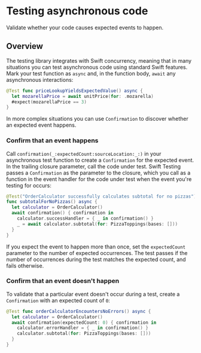 # Testing asynchronous code

<!--
This source file is part of the Swift.org open source project

Copyright (c) 2024 Apple Inc. and the Swift project authors
Licensed under Apache License v2.0 with Runtime Library Exception

See https://swift.org/LICENSE.txt for license information
See https://swift.org/CONTRIBUTORS.txt for Swift project authors
-->

Validate whether your code causes expected events to happen.

## Overview

The testing library integrates with Swift concurrency, meaning that in many
situations you can test asynchronous code using standard Swift
features.  Mark your test function as `async` and, in the function
body, `await` any asynchronous interactions:

```swift
@Test func priceLookupYieldsExpectedValue() async {
  let mozarellaPrice = await unitPrice(for: .mozarella)
  #expect(mozarellaPrice == 3)
}
```

In more complex situations you can use ``Confirmation`` to discover whether an
expected event happens.

### Confirm that an event happens

Call ``confirmation(_:expectedCount:sourceLocation:_:)`` in your asynchronous
test function to create a `Confirmation` for the expected event. In the trailing
closure parameter, call the code under test. Swift Testing passes a
`Confirmation` as the parameter to the closure, which you call as a function in
the event handler for the code under test when the event you're testing for
occurs:

```swift
@Test("OrderCalculator successfully calculates subtotal for no pizzas")
func subtotalForNoPizzas() async {
  let calculator = OrderCalculator()
  await confirmation() { confirmation in
    calculator.successHandler = { _ in confirmation() }
    _ = await calculator.subtotal(for: PizzaToppings(bases: []))
  }
}
```

If you expect the event to happen more than once, set the
`expectedCount` parameter to the number of expected occurrences. The
test passes if the number of occurrences during the test matches the
expected count, and fails otherwise.

### Confirm that an event doesn't happen

To validate that a particular event doesn't occur during a test,
create a `Confirmation` with an expected count of `0`:

```swift
@Test func orderCalculatorEncountersNoErrors() async {
  let calculator = OrderCalculator()
  await confirmation(expectedCount: 0) { confirmation in
    calculator.errorHandler = { _ in confirmation() }
    calculator.subtotal(for: PizzaToppings(bases: []))
  }
}
```
